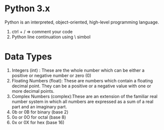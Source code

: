# Python 3.x 

Python is an interpreted, object-oriented, high-level programming language.

1. ctrl + / => comment your code
2. Python line continuation using \ simbol


# Data Types

1. Integers (int) : These are the whole number which can be either a positive or negative number or zero (0)
2. Floating Numbers (float): These are numbers which contain a floating decimal point. They can be a positive or a negative value with one or more decimal points.
3. Complex Numbers (complex):These are an extension of the familiar real number system in which all numbers are expressed as a sum of a real part and an imaginary part.
4.  0b or 0B for binary (base 2)
5.  0o or 0O for octal (base 8)
6.  0x or 0X for hex (base 16)





